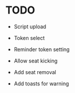 # TODO
- Script upload
- Token select
- Reminder token setting

- Allow seat kicking
- Add seat removal

- Add toasts for warning
